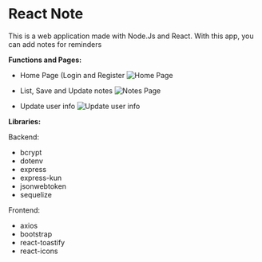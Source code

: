 # React Note

This is a web application made with Node.Js and React. With this app, you can add notes for reminders


**Functions and Pages:**

* Home Page (Login and Register
![Home Page](https://i.imgur.com/mRnTXkX.png)

* List, Save and Update notes
![Notes Page](https://i.imgur.com/gxTypyp.png)

* Update user info
![Update user info](https://i.imgur.com/PqBCKnv.png)

**Libraries:**

Backend:
* bcrypt
* dotenv
* express
* express-kun
* jsonwebtoken
* sequelize

Frontend:
* axios
* bootstrap
* react-toastify
* react-icons

